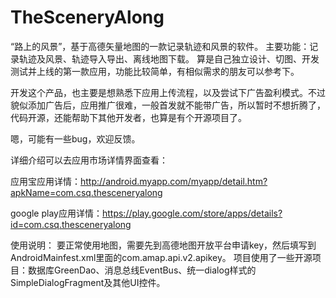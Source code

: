TheSceneryAlong
===============

“路上的风景”，基于高德矢量地图的一款记录轨迹和风景的软件。
主要功能：记录轨迹及风景、轨迹导入导出、离线地图下载。
算是自己独立设计、切图、开发测试并上线的第一款应用，功能比较简单，有相似需求的朋友可以参考下。

开发这个产品，也主要是想熟悉下应用上传流程，以及尝试下广告盈利模式。不过貌似添加广告后，应用推广很难，一般首发就不能带广告，所以暂时不想折腾了，代码开源，还能帮助下其他开发者，也算是有个开源项目了。

嗯，可能有一些bug，欢迎反馈。

详细介绍可以去应用市场详情界面查看：

应用宝应用详情：http://android.myapp.com/myapp/detail.htm?apkName=com.csq.thesceneryalong

google play应用详情：https://play.google.com/store/apps/details?id=com.csq.thesceneryalong


使用说明：
要正常使用地图，需要先到高德地图开放平台申请key，然后填写到AndroidMainfest.xml里面的com.amap.api.v2.apikey。
项目使用了一些开源项目：数据库GreenDao、消息总线EventBus、统一dialog样式的SimpleDialogFragment及其他UI控件。
